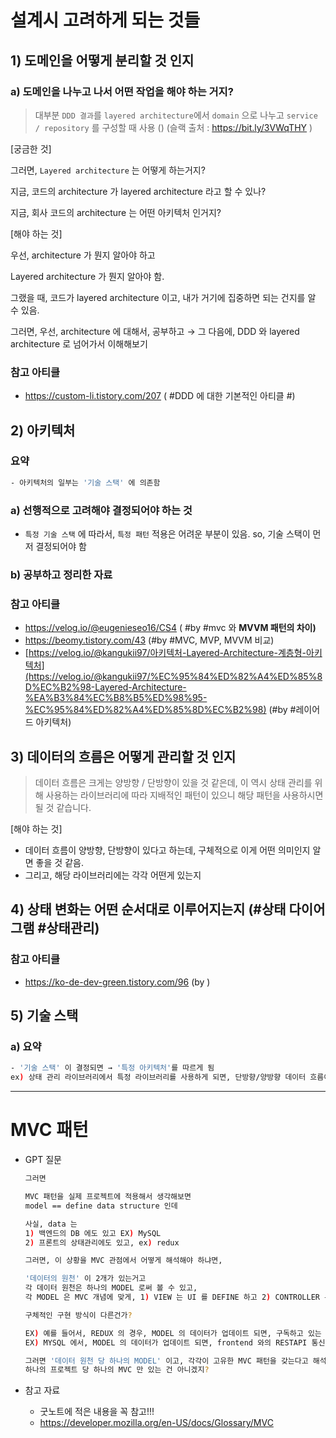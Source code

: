 # 설계시 고려하게 되는 것들

## 1) 도메인을 어떻게 분리할 것 인지

### a) 도메인을 나누고 나서 어떤 작업을 해야 하는 거지?

> 대부분 `DDD 결과`를 `layered architecture`에서 `domain` 으로 나누고 `service / repository` 를 구성할 때 사용 () (슬랙 출처 : https://bit.ly/3VWqTHY )
> 

[궁금한 것] 

그러면, `Layered architecture` 는 어떻게 하는거지? 

지금,  코드의 architecture 가 layered architecture 라고 할 수 있나? 

지금, 회사 코드의 architecture 는 어떤 아키텍처 인거지? 

[해야 하는 것] 

우선, architecture 가 뭔지 알아야 하고 

Layered architecture 가 뭔지 알아야 함. 

그랬을 때,  코드가 layered architecture 이고, 내가 거기에 집중하면 되는 건지를 알 수 있음. 

그러면, 우선, architecture 에 대해서, 공부하고 → 그 다음에, DDD 와 layered architecture 로 넘어가서 이해해보기 

### 참고 아티클

- https://custom-li.tistory.com/207 ( #DDD 에 대한 기본적인 아티클 #)

## 2) 아키텍처

### 요약

```bash
- 아키텍처의 일부는 '기술 스택' 에 의존함 
```

### a) 선행적으로 고려해야 결정되어야 하는 것

- `특정 기술 스택` 에 따라서, `특정 패턴` 적용은 어려운 부분이 있음. so, 기술 스택이 먼저 결정되어야 함

### b) 공부하고 정리한 자료

### 참고 아티클

- https://velog.io/@eugenieseo16/CS4 ( #by  #mvc 와 **MVVM 패턴의 차이)**
- https://beomy.tistory.com/43 (#by  #MVC, MVP, MVVM 비교)
- [https://velog.io/@kangukii97/아키텍처-Layered-Architecture-계층형-아키텍처](https://velog.io/@kangukii97/%EC%95%84%ED%82%A4%ED%85%8D%EC%B2%98-Layered-Architecture-%EA%B3%84%EC%B8%B5%ED%98%95-%EC%95%84%ED%82%A4%ED%85%8D%EC%B2%98) (#by  #레이어드 아키텍처)

## 3) 데이터의 흐름은 어떻게 관리할 것 인지

> 데이터 흐름은 크게는 양방향 / 단방향이 있을 것 같은데, 이 역시 상태 관리를 위해 사용하는 라이브러리에 따라 지배적인 패턴이 있으니 해당 패턴을 사용하시면 될 것 같습니다.
> 

[해야 하는 것] 

- 데이터 흐름이 양방향, 단방향이 있다고 하는데, 구체적으로 이게 어떤 의미인지 알면 좋을 것 같음.
- 그리고, 해당 라이브러리에는 각각 어떤게 있는지

## 4) 상태 변화는 어떤 순서대로 이루어지는지 (#상태 다이어그램 #상태관리)

### 참고 아티클

- https://ko-de-dev-green.tistory.com/96  (by )

## 5) 기술 스택

### a) 요약

```bash
- '기술 스택' 이 결정되면 → '특정 아키텍처'를 따르게 됨 
ex) 상태 관리 라이브러리에서 특정 라이브러리를 사용하게 되면, 단방향/양방향 데이터 흐름이 생성되고, 그에 따라, 아키텍처가 영향을 받음 
```

---

# MVC 패턴

- GPT 질문
    
    ```bash
    그러면 
    
    MVC 패턴을 실제 프로젝트에 적용해서 생각해보면 
    model == define data structure 인데 
    
    사실, data 는 
    1) 백엔드의 DB 에도 있고 EX) MySQL
    2) 프론트의 상태관리에도 있고, ex) redux 
    
    그러면, 이 상황을 MVC 관점에서 어떻게 해석해야 하냐면, 
    
    '데이터의 원천' 이 2개가 있는거고 
    각 데이터 원천은 하나의 MODEL 로써 볼 수 있고, 
    각 MODEL 은 MVC 개념에 맞게, 1) VIEW 는 UI 를 DEFINE 하고 2) CONTROLLER 는 사용자의 INPUT 을 RECEIVE 하고, MODEL 에게 보여주거나, 자기가 직접 VIEW 를 업데이트 하는 역할을 하면 되는 '추상적인 개념' 은 동일하되 
    
    구체적인 구현 방식이 다른건가? 
    
    EX) 예를 들어서, REDUX 의 경우, MODEL 의 데이터가 업데이트 되면, 구독하고 있는 것을 변경하고 
    EX) MYSQL 에서, MODEL 의 데이터가 업데이트 되면, frontend 와의 RESTAPI 통신을 통해 알려주는 것 처럼? 
    
    그러면 '데이터 원천 당 하나의 MODEL' 이고, 각각이 고유한 MVC 패턴을 갖는다고 해석해야 되나? 
    하나의 프로젝트 당 하나의 MVC 만 있는 건 아니겠지?  
    ```
    

- 참고 자료
    - 굿노트에 적은 내용을 꼭 참고!!!
    - https://developer.mozilla.org/en-US/docs/Glossary/MVC